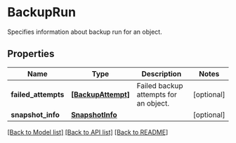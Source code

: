 # BackupRun

Specifies information about backup run for an object.

## Properties
Name | Type | Description | Notes
------------ | ------------- | ------------- | -------------
**failed_attempts** | [**[BackupAttempt]**](BackupAttempt.md) | Failed backup attempts for an object. | [optional] 
**snapshot_info** | [**SnapshotInfo**](SnapshotInfo.md) |  | [optional] 

[[Back to Model list]](../README.md#documentation-for-models) [[Back to API list]](../README.md#documentation-for-api-endpoints) [[Back to README]](../README.md)


